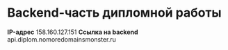 # Backend-часть дипломной работы 
**IP-адрес** 158.160.127.151
**Ссылка на backend** api.diplom.nomoredomainsmonster.ru
